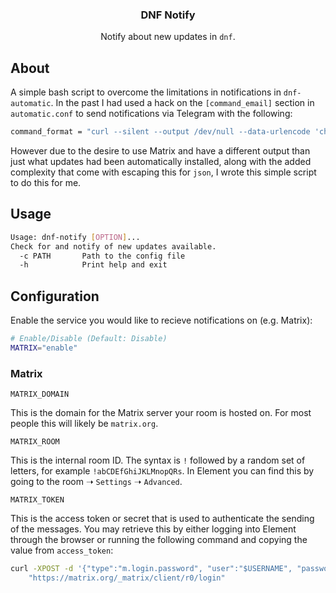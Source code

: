 <div align="center">
<p align="center">
  <p align="center">
    <h3 align="center">DNF Notify</h3>
    <p align="center">
      Notify about new updates in <code>dnf</code>.
    </p>
  </p>
</p>
</div>

## About

A simple bash script to overcome the limitations in notifications in `dnf-automatic`. In the past I had used a hack on the `[command_email]` section in `automatic.conf` to send notifications via Telegram with the following:

```sh
command_format = "curl --silent --output /dev/null --data-urlencode 'chat_id={{ chat_id }}' --data @- 'https://api.telegram.org/bot{{ bot_token }}/sendMessage'"
```

However due to the desire to use Matrix and have a different output than just what updates had been automatically installed, along with the added complexity that come with escaping this for `json`, I wrote this simple script to do this for me.

## Usage

```sh
Usage: dnf-notify [OPTION]...
Check for and notify of new updates available.
  -c PATH       Path to the config file
  -h            Print help and exit
```

## Configuration

Enable the service you would like to recieve notifications on (e.g. Matrix):

```sh
# Enable/Disable (Default: Disable)
MATRIX="enable"
```

### Matrix

`MATRIX_DOMAIN`

This is the domain for the Matrix server your room is hosted on. For most people this will likely be `matrix.org`.

`MATRIX_ROOM`

This is the internal room ID. The syntax is `!` followed by a random set of letters, for example `!abCDEfGhiJKLMnopQRs`. In Element you can find this by going to the room ➝ `Settings` ➝ `Advanced`.

`MATRIX_TOKEN`

This is the access token or secret that is used to authenticate the sending of the messages. You may retrieve this by either logging into Element through the browser or running the following command and copying the value from `access_token`:

```sh
curl -XPOST -d '{"type":"m.login.password", "user":"$USERNAME", "password":"$PASSWORD"}' \
    "https://matrix.org/_matrix/client/r0/login"
```

